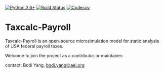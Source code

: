 [![Python 3.6+](https://img.shields.io/badge/python-3.6%2B-blue.svg)](https://www.python.org/downloads/release/python-360/)
[![Build Status](https://travis-ci.org/PSLmodels/Tax-Calculator.svg?branch=master)](https://travis-ci.org/PSLmodels/Tax-Calculator)
[![Codecov](https://codecov.io/gh/bodiyang/Taxcalc-Payroll/branch/master/graph/badge.svg)](https://codecov.io/gh/bodiyang/Taxcalc-Payroll)

Taxcalc-Payroll
==============

Taxcalc-Payroll is an open-source microsimulation model for static
analysis of USA federal payroll taxes.

Welcome to join the project as a contributor or maintainer.

contact: Bodi Yang, bodi.yang@aei.org

